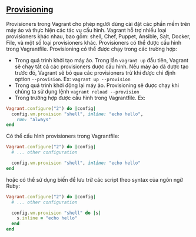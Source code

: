 ## <a name="provisioning"></a> <u>Provisioning</u>
Provisioners trong Vagrant cho phép người dùng cài đặt các phần mềm trên máy ảo và thực hiện các tác vụ cấu hình. Vagrant hỗ trợ nhiều loại provisioners khác nhau, bao gồm: shell, Chef, Puppet, Ansible, Salt, Docker, File, và một số loại provisioners khác. Provisioners có thể được cấu hình trong Vagrantfile.
Provisioning có thể được chạy trong các trường hợp:
- Trong quá trình khởi tạo máy ảo. Trong lần `vagrant up` đầu tiên, Vagrant sẽ chạy tất cả các provisioners được cấu hình. Nếu máy ảo đã được tạo trước đó, Vagrant sẽ bỏ qua các provisioners trừ khi được chỉ định option `--provision`. Ex: `vagrant up --provision`
- Trong quá trình khởi động lại máy ảo. Provisioning sẽ được chạy khi chúng ta sử dụng lệnh `vagrant reload --provision`
- Trong trường hợp được cấu hình trong Vagrantfile. Ex:
```ruby
Vagrant.configure("2") do |config|
  config.vm.provision "shell", inline: "echo hello",
    run: "always"
end
```

Có thể cấu hình provisioners trong Vagrantfile:
```ruby
Vagrant.configure("2") do |config|
  # ... other configuration

  config.vm.provision "shell", inline: "echo hello"
end
```
hoặc có thể sử dụng biến để lưu trữ các script theo syntax của ngôn ngữ Ruby:
```ruby
Vagrant.configure("2") do |config|
  # ... other configuration

  config.vm.provision "shell" do |s|
    s.inline = "echo hello"
  end
end
```
